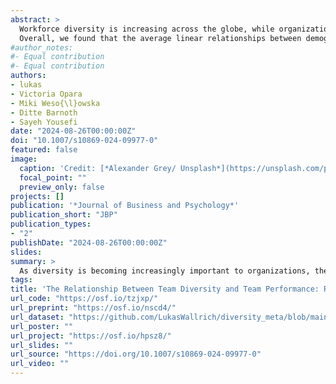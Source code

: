 ```yaml
---
abstract: >
  Workforce diversity is increasing across the globe, while organizations strive for equity and inclusion. Therefore, research has investigated how team diversity relates to performance. Despite clear arguments why diversity should enhance (some types of) performance, and promising findings in individual studies, meta-analyses have shown weak main effects. However, many meta-analyses have failed to distinguish situations where diversity should have a positive impact from those where its impact is more likely to be negative, leaving boundary conditions unclear. Here, we summarized the growing literature across disciplines, countries, and languages through a reproducible registered report meta-analysis on the relationship between diversity and team performance (615 reports, 2638 effect sizes). 
  Overall, we found that the average linear relationships between demographic, job-related and cognitive diversity, and team performance are significant and positive, but insubstantial (|r|<.1). Considering a wide range of moderators, we found few instances when correlations were substantial. However, context matters. Correlations were more positive when tasks were higher in complexity or required creativity and innovation, and when teams were working in contexts lower in collectivism and power distance. Contrary to expectations, the link between diversity and performance was not substantially influenced by teams’ longevity or interdependence. The main results appear robust to publication bias. Further research is needed on how diversity climates and team cultures affect these relationships, and when there may be non-linear relationships—yet for the moment, promises of wide-spread performance increases may not be the strongest arguments to promote diversity initiatives. We discuss further implications for researchers and practitioners, and provide a web app to examine subsets of the data: https://lukaswallrich.shinyapps.io/diversity_meta/.
#author_notes:
#- Equal contribution
#- Equal contribution
authors:
- lukas
- Victoria Opara
- Miki Weso{\l}owska
- Ditte Barnoth
- Sayeh Yousefi
date: "2024-08-26T00:00:00Z"
doi: "10.1007/s10869-024-09977-0"
featured: false
image:
  caption: 'Credit: [*Alexander Grey/ Unsplash*](https://unsplash.com/photos/multi-colored-pen-lot-on-black-background-sbE9zbcuiZs?utm_content=creditCopyText&utm_medium=referral&utm_source=unsplas)'
  focal_point: ""
  preview_only: false
projects: []
publication: '*Journal of Business and Psychology*'
publication_short: "JBP"
publication_types:
- "2"
publishDate: "2024-08-26T00:00:00Z"
slides: 
summary: >
  As diversity is becoming increasingly important to organizations, there has been a wealth of research on its relationship to team performance. In this meta-analysis, we synthesize 615 reports (with 2,638 effect sizes) to estimate these relationships, and to test whether their size is substantively meaningful.
tags:
title: 'The Relationship Between Team Diversity and Team Performance: Reconciling Promise and Reality Through a Comprehensive Meta-Analysis Registered Report'
url_code: "https://osf.io/tzjxp/"
url_preprint: "https://osf.io/nscd4/"
url_dataset: "https://github.com/LukasWallrich/diversity_meta/blob/main/SM2%20-%20Analysis/data/full_dataset.rds"
url_poster: ""
url_project: "https://osf.io/hpsz8/"
url_slides: ""
url_source: "https://doi.org/10.1007/s10869-024-09977-0"
url_video: ""
---
```



